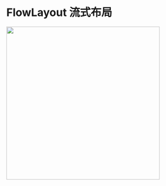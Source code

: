 # FlowLayout 流式布局

<img src="https://github.com/JackChen1999/FlowLayout/blob/master/art/flowlayout.jpg" width="400"/>
